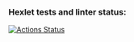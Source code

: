 ### Hexlet tests and linter status:
[![Actions Status](https://github.com/hartdegen/python-project-49/workflows/hexlet-check/badge.svg)](https://github.com/hartdegen/python-project-49/actions)